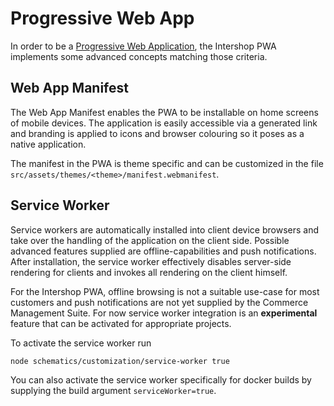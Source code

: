 <!--
kb_concepts
kb_pwa
kb_everyone
kb_sync_latest_only
-->

# Progressive Web App

In order to be a [Progressive Web Application](https://developer.mozilla.org/en-US/docs/Web/Progressive_web_apps), the Intershop PWA implements some advanced concepts matching those criteria.

## Web App Manifest

The Web App Manifest enables the PWA to be installable on home screens of mobile devices.
The application is easily accessible via a generated link and branding is applied to icons and browser colouring so it poses as a native application.

The manifest in the PWA is theme specific and can be customized in the file `src/assets/themes/<theme>/manifest.webmanifest`.

## Service Worker

Service workers are automatically installed into client device browsers and take over the handling of the application on the client side.
Possible advanced features supplied are offline-capabilities and push notifications.
After installation, the service worker effectively disables server-side rendering for clients and invokes all rendering on the client himself.

For the Intershop PWA, offline browsing is not a suitable use-case for most customers and push notifications are not yet supplied by the Commerce Management Suite.
For now service worker integration is an **experimental** feature that can be activated for appropriate projects.

To activate the service worker run

```bash
node schematics/customization/service-worker true
```

You can also activate the service worker specifically for docker builds by supplying the build argument `serviceWorker=true`.
